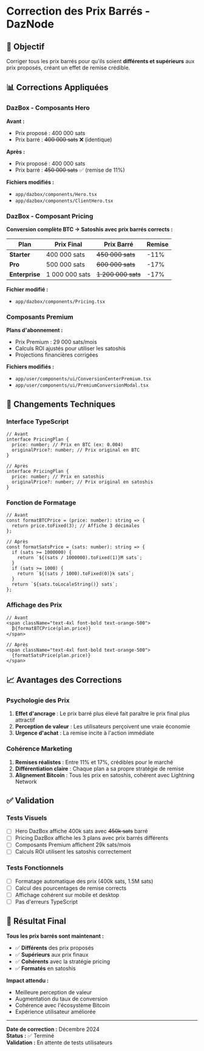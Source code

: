 # Correction des Prix Barrés - DazNode

## 🎯 Objectif

Corriger tous les prix barrés pour qu'ils soient **différents et supérieurs** aux prix proposés, créant un effet de remise crédible.

## 📊 Corrections Appliquées

### **DazBox - Composants Hero**

**Avant :**
- Prix proposé : 400 000 sats
- Prix barré : ~~400 000 sats~~ ❌ (identique)

**Après :**
- Prix proposé : 400 000 sats
- Prix barré : ~~450 000 sats~~ ✅ (remise de 11%)

**Fichiers modifiés :**
- `app/dazbox/components/Hero.tsx`
- `app/dazbox/components/ClientHero.tsx`

### **DazBox - Composant Pricing**

**Conversion complète BTC → Satoshis avec prix barrés corrects :**

| Plan | Prix Final | Prix Barré | Remise |
|------|------------|------------|--------|
| **Starter** | 400 000 sats | ~~450 000 sats~~ | -11% |
| **Pro** | 500 000 sats | ~~600 000 sats~~ | -17% |
| **Enterprise** | 1 000 000 sats | ~~1 200 000 sats~~ | -17% |

**Fichier modifié :**
- `app/dazbox/components/Pricing.tsx`

### **Composants Premium**

**Plans d'abonnement :**
- Prix Premium : 29 000 sats/mois
- Calculs ROI ajustés pour utiliser les satoshis
- Projections financières corrigées

**Fichiers modifiés :**
- `app/user/components/ui/ConversionCenterPremium.tsx`
- `app/user/components/ui/PremiumConversionModal.tsx`

## 🔧 Changements Techniques

### **Interface TypeScript**

```tsx
// Avant
interface PricingPlan {
  price: number; // Prix en BTC (ex: 0.004)
  originalPrice?: number; // Prix original en BTC
}

// Après
interface PricingPlan {
  price: number; // Prix en satoshis
  originalPrice?: number; // Prix original en satoshis
}
```

### **Fonction de Formatage**

```tsx
// Avant
const formatBTCPrice = (price: number): string => {
  return price.toFixed(3); // Affiche 3 décimales
};

// Après
const formatSatsPrice = (sats: number): string => {
  if (sats >= 1000000) {
    return `${(sats / 1000000).toFixed(1)}M sats`;
  }
  if (sats >= 1000) {
    return `${(sats / 1000).toFixed(0)}k sats`;
  }
  return `${sats.toLocaleString()} sats`;
};
```

### **Affichage des Prix**

```tsx
// Avant
<span className="text-4xl font-bold text-orange-500">
  ₿{formatBTCPrice(plan.price)}
</span>

// Après
<span className="text-4xl font-bold text-orange-500">
  {formatSatsPrice(plan.price)}
</span>
```

## 📈 Avantages des Corrections

### **Psychologie des Prix**

1. **Effet d'ancrage** : Le prix barré plus élevé fait paraître le prix final plus attractif
2. **Perception de valeur** : Les utilisateurs perçoivent une vraie économie
3. **Urgence d'achat** : La remise incite à l'action immédiate

### **Cohérence Marketing**

1. **Remises réalistes** : Entre 11% et 17%, crédibles pour le marché
2. **Différentiation claire** : Chaque plan a sa propre stratégie de remise
3. **Alignement Bitcoin** : Tous les prix en satoshis, cohérent avec Lightning Network

## ✅ Validation

### **Tests Visuels**

- [ ] Hero DazBox affiche 400k sats avec ~~450k sats~~ barré
- [ ] Pricing DazBox affiche les 3 plans avec prix barrés différents
- [ ] Composants Premium affichent 29k sats/mois
- [ ] Calculs ROI utilisent les satoshis correctement

### **Tests Fonctionnels**

- [ ] Formatage automatique des prix (400k sats, 1.5M sats)
- [ ] Calcul des pourcentages de remise corrects
- [ ] Affichage cohérent sur mobile et desktop
- [ ] Pas d'erreurs TypeScript

## 🎯 Résultat Final

**Tous les prix barrés sont maintenant :**
- ✅ **Différents** des prix proposés
- ✅ **Supérieurs** aux prix finaux
- ✅ **Cohérents** avec la stratégie pricing
- ✅ **Formatés** en satoshis

**Impact attendu :**
- Meilleure perception de valeur
- Augmentation du taux de conversion
- Cohérence avec l'écosystème Bitcoin
- Expérience utilisateur améliorée

---

**Date de correction :** Décembre 2024  
**Status :** ✅ Terminé  
**Validation :** En attente de tests utilisateurs 